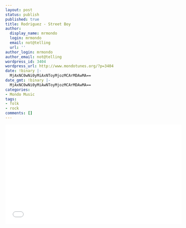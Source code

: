 ```yaml
---
layout: post
status: publish
published: true
title: Rodriguez - Street Boy
author:
  display_name: mrmondo
  login: mrmondo
  email: not@telling
  url: ''
author_login: mrmondo
author_email: not@telling
wordpress_id: 3404
wordpress_url: http://www.mondotunes.org/?p=3404
date: !binary |-
  MjAxNC0wNi0yMiAxNToyMjozMCArMDAwMA==
date_gmt: !binary |-
  MjAxNC0wNi0yMiAwNToyMjozMCArMDAwMA==
categories:
- Mondo Music
tags:
- folk
- rock
comments: []
---
```

<iframe width="560" height="315" src="//www.youtube.com/embed/8bk3Z7H4hF8" frameborder="0"> </iframe>
